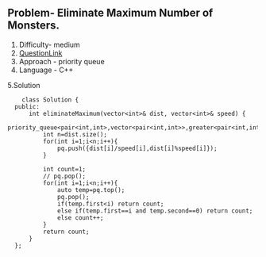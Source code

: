 ## Problem-  Eliminate Maximum Number of Monsters.
1. Difficulty- medium
2. [QuestionLink](https://leetcode.com/problems/eliminate-maximum-number-of-monsters/description/)
3. Approach - priority queue
4. Language - C++


5.Solution

      
        class Solution {
      public:
          int eliminateMaximum(vector<int>& dist, vector<int>& speed) {
              priority_queue<pair<int,int>,vector<pair<int,int>>,greater<pair<int,int>>>pq;
              int n=dist.size();
              for(int i=1;i<n;i++){
                  pq.push({dist[i]/speed[i],dist[i]%speed[i]});
              }
      
              int count=1;
              // pq.pop();
              for(int i=1;i<n;i++){
                  auto temp=pq.top();
                  pq.pop();
                  if(temp.first<i) return count;
                  else if(temp.first==i and temp.second==0) return count;
                  else count++;
              }
              return count;
          }
      };
